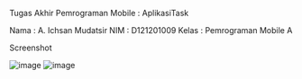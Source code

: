 Tugas Akhir Pemrograman Mobile : AplikasiTask

Nama  : A. Ichsan Mudatsir
NIM   : D121201009
Kelas : Pemrograman Mobile A

Screenshot 


![image](https://user-images.githubusercontent.com/102600760/207548086-7fb4270a-2e4b-4fec-acc0-d2f0448ab76d.png)
![image](https://user-images.githubusercontent.com/102600760/207548138-507c8389-76e5-4769-bda0-806de0f44bd6.png)

